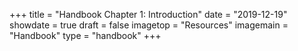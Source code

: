 +++
title = "Handbook Chapter 1: Introduction"
date = "2019-12-19"
showdate = true
draft = false
imagetop = "Resources"
imagemain = "Handbook"
type = "handbook"
+++